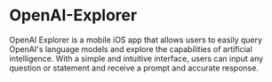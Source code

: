 # OpenAI-Explorer

OpenAI Explorer is a mobile iOS app that allows users to easily query OpenAI's language models and explore the capabilities of artificial intelligence.
With a simple and intuitive interface, users can input any question or statement and receive a prompt and accurate response.
